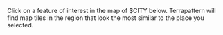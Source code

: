Click on a feature of interest in the map of $CITY below. Terrapattern will find map tiles in the region that look the most similar to the place you selected.